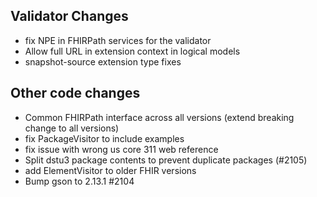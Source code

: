 ## Validator Changes

* fix NPE in FHIRPath services for the validator
* Allow full URL in extension context in logical models
* snapshot-source extension type fixes

## Other code changes

* Common FHIRPath interface across all versions (extend breaking change to all versions)
* fix PackageVisitor to include examples
* fix issue with wrong us core 311 web reference
* Split dstu3 package contents to prevent duplicate packages (#2105)
* add ElementVisitor to older FHIR versions
* Bump gson to 2.13.1 #2104
